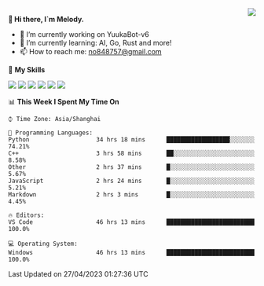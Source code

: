 <a href="#">
  <img align="right" src="https://github-readme-stats.vercel.app/api?username=melodyyuuka&count_private=true&show_icons=true" />
</a>

**👋 Hi there, I`m Melody.**

- 🔭 I’m currently working on YuukaBot-v6
- 🌱 I’m currently learning: AI, Go, Rust and more!
- 📫 How to reach me: no848757@gmail.com

🌟 **My Skills** 

![](https://img.shields.io/badge/-Python-3e74a2?style=flat-square&logo=Python&logoColor=fff)
![](https://img.shields.io/badge/-Java-007396?style=flat-square&logo=OpenJDK&logoColor=fff)
![](https://img.shields.io/badge/-Node.js-339933?style=flat-square&logo=Node.js&logoColor=fff)
![](https://img.shields.io/badge/-Git-f05032?style=flat-square&logo=git&logoColor=fff)
![](https://img.shields.io/badge/-PostgreSQL-4169e1?style=flat-square&logo=PostgreSQL&logoColor=fff)
![](https://img.shields.io/badge/-VSCode-007acc?style=flat-square&logo=Visual-Studio-Code&logoColor=fff)


<!--START_SECTION:waka-->
📊 **This Week I Spent My Time On** 

```text
⌚︎ Time Zone: Asia/Shanghai

💬 Programming Languages: 
Python                   34 hrs 18 mins      ██████████████████░░░░░░░   74.21% 
C++                      3 hrs 58 mins       ██░░░░░░░░░░░░░░░░░░░░░░░   8.58% 
Other                    2 hrs 37 mins       █░░░░░░░░░░░░░░░░░░░░░░░░   5.67% 
JavaScript               2 hrs 24 mins       █░░░░░░░░░░░░░░░░░░░░░░░░   5.21% 
Markdown                 2 hrs 3 mins        █░░░░░░░░░░░░░░░░░░░░░░░░   4.45%

🔥 Editors: 
VS Code                  46 hrs 13 mins      █████████████████████████   100.0%

💻 Operating System: 
Windows                  46 hrs 13 mins      █████████████████████████   100.0%

```


 Last Updated on 27/04/2023 01:27:36 UTC
<!--END_SECTION:waka-->
